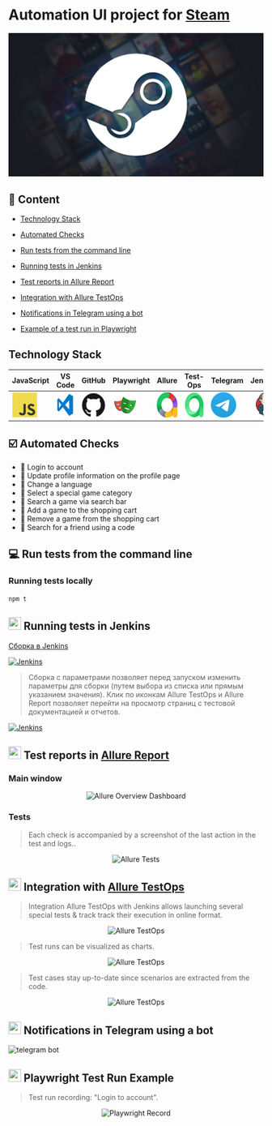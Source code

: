 <h1 >Automation UI project for <a href="https://store.steampowered.com/ ">Steam</a></h1>

![Steam_logo.svg.png](src/logo.jpg)

## :bookmark_tabs: Сontent

- <a href="#tools">Technology Stack</a>

- <a href="#cases">Automated Checks</a>

- <a href="#console">Run tests from the command line</a>

- <a href="#jenkins">Running tests in Jenkins</a>

- <a href="#allure">Test reports in Allure Report</a>

- <a href="#allure-testops">Integration with Allure TestOps</a>

- <a href="#telegram">Notifications in Telegram using a bot</a>

- <a href="#video">Example of a test run in Playwright</a>

<a id="tools"></a>

## Technology Stack

| JavaScript                                                                                                    | VS Code                                                                                                                             | GitHub                                                                                                    | Playwright                                                                                                         | Allure                                                                                                          | Test-Ops                                                                                                      | Telegram                                                                                                        |                                                                                                         Jenkins |
| :------------------------------------------------------------------------------------------------------------ | ----------------------------------------------------------------------------------------------------------------------------------- | --------------------------------------------------------------------------------------------------------- | ------------------------------------------------------------------------------------------------------------------ | --------------------------------------------------------------------------------------------------------------- | ------------------------------------------------------------------------------------------------------------- | --------------------------------------------------------------------------------------------------------------- | --------------------------------------------------------------------------------------------------------------: |
| <a href="https://nodejs.org/en"><img src="src/images/JavaScript.svg" width="50" height="50"  alt="Java"/></a> | <a id ="tech" href="https://code.visualstudio.com/"><img src="src/images/VSCode Image.png" width="50" height="50"  alt="IDEA"/></a> | <a href="https://github.com/"><img src="src/images/gitHub.svg" width="50" height="50"  alt="Github"/></a> | <a href="https://playwright.dev/"><img src="src/images/playwright.svg" width="50" height="50"  alt="JUnit 5"/></a> | <a href="https://allurereport.org/"><img src="src/images/allure.png" width="50" height="50"  alt="Gradle"/></a> | <a href="https://qatools.ru/"><img src="src/images/test-ops.png" width="50" height="50"  alt="Selenide"/></a> | <a href="https://telegram.org/"><img src="src/images/telegram.svg" width="50" height="50"  alt="Selenoid"/></a> | <a href="https://www.jenkins.io/"><img src="src/images/jenkins.svg" width="50" height="50"  alt="Jenkins"/></a> |

<a id="cases"></a>

## :ballot_box_with_check: Automated Checks

- :small_blue_diamond: Login to account
- :small_blue_diamond: Update profile information on the profile page
- :small_blue_diamond: Change a language
- :small_blue_diamond: Select a special game category
- :small_blue_diamond: Search a game via search bar
- :small_blue_diamond: Add a game to the shopping cart
- :small_blue_diamond: Remove a game from the shopping cart
- :small_blue_diamond: Search for a friend using a code

<a id="console"></a>

## :computer: Run tests from the command line

### Running tests locally

```
npm t
```

<a id="jenkins"></a>

## <img src="media/logo/Jenkins.svg" width="25" height="25"/></a> Running tests in Jenkins

<a target="_blank" href="https://jenkins.autotests.cloud/job/18-johnnyhlammaster-steamUiProject
/">Сборка в Jenkins</a>

<p align="center">

<a href="https://jenkins.autotests.cloud/job/AD_demo_ui_steam/"><img src="media/screenshots/jenkins.jpg" alt="Jenkins"/></a>

> Сборка с параметрами позволяет перед запуском изменить параметры для сборки (путем выбора из списка или прямым указанием значения).
> Клик по иконкам Allure TestOps и Allure Report позволяет перейти на просмотр страниц с тестовой документацией и отчетов.

<a href="https://jenkins.autotests.cloud/job/AD_demo_ui_steam/"><img src="media/screenshots/param.png" alt="Jenkins"/></a>

</p>

<a id="allure"></a>

## <img src="media/logo/Allure.svg" width="25" height="25"/></a> Test reports in [Allure Report](https://jenkins.autotests.cloud/job/18-johnnyhlammaster-steamUiProject/20/allure/)

### Main window

<p align="center">
<img title="Allure Overview Dashboard" src="media/screenshots/alluremain.jpg">
</p>

### Tests

> Each check is accompanied by a screenshot of the last action in the test and logs..

<p align="center">
<img title="Allure Tests" src="media/screenshots/allure2.jpg">
</p>

<a id="allure-testops"></a>

## <img src="media/logo/Allure_TO.svg" width="25" height="25"/></a> Integration with [Allure TestOps](https://allure.autotests.cloud/project/2296/dashboards)

> Integration Allure TestOps with Jenkins allows launching several special tests & track track their execution in online format.

<p align="center">
<img title="Allure TestOps" src="media/screenshots/photo_2023-05-24_15-30-17.jpg">
</p>

> Test runs can be visualized as charts.

<p align="center">
<img title="Allure TestOps" src="media/screenshots/dashboard.jpg">
</p>

> Test cases stay up-to-date since scenarios are extracted from the code.

<p align="center">
<img title="Allure TestOps" src="media/screenshots/testk.jpg">
</p>

<a id="telegram"></a>

## <img src="media/logo/Telegram.svg" width="25" height="25"/></a> Notifications in Telegram using a bot

<p >
<img title="telegram bot" src="media/screenshots/tele.jpg">
</p>

<a id="video"></a>

## <img src="media/logo/Selenoid.svg" width="25" height="25"/></a> Playwright Test Run Example

> Test run recording: "Login to account".

<p align="center">
  <img title="Playwright Record" src="media/video/d879d2ab0c4ea4a2f7871c48c2b2df0b.gif">
</p>
